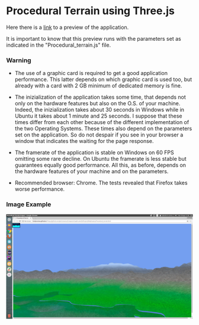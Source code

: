 
# Procedural Terrain using Three.js

Here there is a [link](http://htmlpreview.github.io/?https://github.com/pierlumanzu/ComputerGraphicsAnd3dProject/blob/master/Procedural_terrain.html) to a preview of the application.

It is important to know that this preview runs with the parameters set as indicated in the "Procedural_terrain.js" file.

### Warning

- The use of a graphic card is required to get a good application performance. This latter depends on which graphic card is used too, but already with a card with 2 GB minimum of dedicated memory is fine.

- The inizialization of the application takes some time, that depends not only on the hardware features but also on the O.S. of your machine. Indeed, the inizialization takes about 30 seconds in Windows while in Ubuntu it takes about 1 minute and 25 seconds. I suppose that these times differ from each other because of the different implementation of the two Operating Systems. These times also depend on the parameters set on the application. So do not despair if you see in your browser a window that indicates the waiting for the page response.

- The framerate of the application is stable on Windows on 60 FPS omitting some rare decline. On Ubuntu the framerate is less stable but guarantees equally good performance. All this, as before, depends on the hardware features of your machine and on the parameters.

- Recommended browser: Chrome. The tests revealed that Firefox takes worse performance.

### Image Example

![](imageExample.png)
